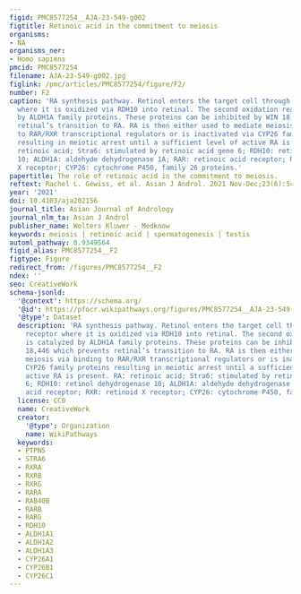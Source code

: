 ```yaml
---
figid: PMC8577254__AJA-23-549-g002
figtitle: Retinoic acid in the commitment to meiosis
organisms:
- NA
organisms_ner:
- Homo sapiens
pmcid: PMC8577254
filename: AJA-23-549-g002.jpg
figlink: /pmc/articles/PMC8577254/figure/F2/
number: F2
caption: 'RA synthesis pathway. Retinol enters the target cell through the Stra6 receptor
  where it is oxidized via RDH10 into retinal. The second oxidation reaction is catalyzed
  by ALDH1A family proteins. These proteins can be inhibited by WIN 18,446 which prevents
  retinal’s transition to RA. RA is then either used to mediate meiosis via binding
  to RAR/RXR transcriptional regulators or is inactivated via CYP26 family proteins
  resulting in meiotic arrest until a sufficient level of active RA is present. RA:
  retinoic acid; Stra6: stimulated by retinoic acid gene 6; RDH10: retinol dehydrogenase
  10; ALDH1A: aldehyde dehydrogenase 1A; RAR: retinoic acid receptor; RXR: retinoid
  X receptor; CYP26: cytochrome P450, family 26 proteins.'
papertitle: The role of retinoic acid in the commitment to meiosis.
reftext: Rachel L. Gewiss, et al. Asian J Androl. 2021 Nov-Dec;23(6):549-554.
year: '2021'
doi: 10.4103/aja202156
journal_title: Asian Journal of Andrology
journal_nlm_ta: Asian J Androl
publisher_name: Wolters Kluwer - Medknow
keywords: meiosis | retinoic acid | spermatogenesis | testis
automl_pathway: 0.9349564
figid_alias: PMC8577254__F2
figtype: Figure
redirect_from: /figures/PMC8577254__F2
ndex: ''
seo: CreativeWork
schema-jsonld:
  '@context': https://schema.org/
  '@id': https://pfocr.wikipathways.org/figures/PMC8577254__AJA-23-549-g002.html
  '@type': Dataset
  description: 'RA synthesis pathway. Retinol enters the target cell through the Stra6
    receptor where it is oxidized via RDH10 into retinal. The second oxidation reaction
    is catalyzed by ALDH1A family proteins. These proteins can be inhibited by WIN
    18,446 which prevents retinal’s transition to RA. RA is then either used to mediate
    meiosis via binding to RAR/RXR transcriptional regulators or is inactivated via
    CYP26 family proteins resulting in meiotic arrest until a sufficient level of
    active RA is present. RA: retinoic acid; Stra6: stimulated by retinoic acid gene
    6; RDH10: retinol dehydrogenase 10; ALDH1A: aldehyde dehydrogenase 1A; RAR: retinoic
    acid receptor; RXR: retinoid X receptor; CYP26: cytochrome P450, family 26 proteins.'
  license: CC0
  name: CreativeWork
  creator:
    '@type': Organization
    name: WikiPathways
  keywords:
  - PTPN5
  - STRA6
  - RXRA
  - RXRB
  - RXRG
  - RARA
  - RAB40B
  - RARB
  - RARG
  - RDH10
  - ALDH1A1
  - ALDH1A2
  - ALDH1A3
  - CYP26A1
  - CYP26B1
  - CYP26C1
---
```

